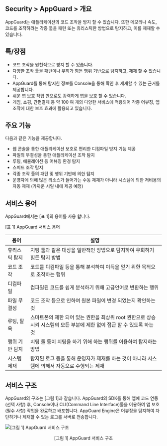 ## Security > AppGuard > 개요

AppGuard는 애플리케이션의 코드 조작을 방지 할 수 있습니다. 또한 메모리나 속도, 코드를 조작하려는 각종 툴을 패턴 또는 휴리스틱한 방법으로 탐지하고, 이를 제재할 수 있습니다.

## 특/장점

* 코드 조작을 원천적으로 방지 할 수 있습니다.
* 다양한 조작 툴을 패턴이나 우회가 힘든 행위 기반으로 탐지하고, 제재 할 수 있습니다.
* AppGuard를 통해 탐지한 정보를 Console을 통해 확인 후 제재할 수 있는 근거를 제공합니다.
* 쉬운 앱 보호 작업 만으로도 강력하게 앱을 보호 할 수 있습니다.
* 게임, 쇼핑, 간편결제 등 약 100 여 개의 다양한 서비스에 적용되어 각종 어뷰징, 앱 조작에 대한 보호 효과에 활용되고 있습니다.

## 주요 기능

다음과 같은 기능을 제공합니다.

* 웹 콘솔을 통한 애플리케이션 보호로 편리한 디컴파일 방지 기능 제공
* 파일의 무결성을 통한 애플리케이션 조작 탐지
* 루팅, 에뮬레이션 등 어뷰징 환경 탐지
* 스피드 조작 탐지
* 각종 조작 툴의 패턴 및 행위 기반에 의한 탐지
* 운영자에 의해 많은 리소스가 들어가는 수동 제재가 아니라 시스템에 의한 저비용의 자동 제재 (가까운 시일 내에 제공 예정)

## 서비스 용어

AppGuard에서는 [표 1]의 용어를 사용 합니다.

[표 1] AppGuard 서비스 용어

| 용어       | 설명                                                                      |
| -------- | ----------------------------------------------------------------------- |
| 휴리스틱 탐지  | 치팅 툴과 같은 대상을 일반적인 방법으로 탐지하여 우회하기 힘든 탐지 방법                               |
| 코드 조작    | 코드를 디컴파일 등을 통해 분석하여 이득을 얻기 위한 목적으로 조작하는 행위                              |
| 디컴파일     | 컴파일된 코드를 쉽게 분석하기 위해 고급언어로 변환하는 행위                                       |
| 파일 무결성   | 코드 조작 등으로 인하여 원본 파일이 변경 되었는지 확인하는 것                                     |
| 루팅, 탈옥   | 스마트폰의 제한 되어 있는 권한을 최상위 root 권한으로 상승시켜 시스템의 모든 부분에 제한 없이 접근 할 수 있도록 하는 것 |
| 행위 기반 탐지 | 치팅 툴 등이 치팅을 하기 위해 하는 행위를 이용하여 탐지하는 방법                                   |
| 시스템 제재   | 탐지된 로그 등을 통해 운영자가 제재를 하는 것이 아니라 시스템에 의해서 자동으로 수행되는 제재                   |

## 서비스 구조

AppGuard의 구조는 [그림 1]과 같습니다.
AppGuard의 SDK를 통해 앱에 코드 연동(선택 사항) 후, Console이나 CLI(Command Line Interface)툴을 이용하여 앱 보호(필수 사항) 작업을 완료하고 배포합니다. AppGuard Engine은 어뷰징을 탐지하여 차단하거나 제재할 수 있는 로그를 서버로 전송합니다.

![[그림 1] AppGuard 서비스 구조](http://static.toastoven.net/prod_appguard/Overview_figure1.png)
<center>[그림 1] AppGuard 서비스 구조</center>
